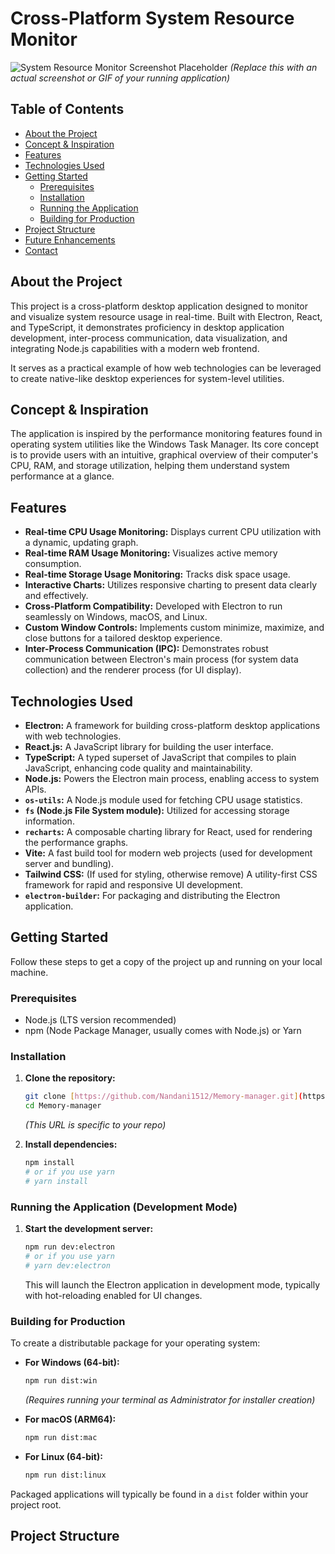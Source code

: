 # Cross-Platform System Resource Monitor

![System Resource Monitor Screenshot Placeholder](https://placehold.co/800x450/17243E/00C4FF?text=Your+Project+Screenshot+Here)
*(Replace this with an actual screenshot or GIF of your running application)*

## Table of Contents

* [About the Project](#about-the-project)
* [Concept & Inspiration](#concept--inspiration)
* [Features](#features)
* [Technologies Used](#technologies-used)
* [Getting Started](#getting-started)
    * [Prerequisites](#prerequisites)
    * [Installation](#installation)
    * [Running the Application](#running-the-application)
    * [Building for Production](#building-for-production)
* [Project Structure](#project-structure)
* [Future Enhancements](#future-enhancements)
* [Contact](#contact)

## About the Project

This project is a cross-platform desktop application designed to monitor and visualize system resource usage in real-time. Built with Electron, React, and TypeScript, it demonstrates proficiency in desktop application development, inter-process communication, data visualization, and integrating Node.js capabilities with a modern web frontend.

It serves as a practical example of how web technologies can be leveraged to create native-like desktop experiences for system-level utilities.

## Concept & Inspiration

The application is inspired by the performance monitoring features found in operating system utilities like the Windows Task Manager. Its core concept is to provide users with an intuitive, graphical overview of their computer's CPU, RAM, and storage utilization, helping them understand system performance at a glance.

## Features

* **Real-time CPU Usage Monitoring:** Displays current CPU utilization with a dynamic, updating graph.
* **Real-time RAM Usage Monitoring:** Visualizes active memory consumption.
* **Real-time Storage Usage Monitoring:** Tracks disk space usage.
* **Interactive Charts:** Utilizes responsive charting to present data clearly and effectively.
* **Cross-Platform Compatibility:** Developed with Electron to run seamlessly on Windows, macOS, and Linux.
* **Custom Window Controls:** Implements custom minimize, maximize, and close buttons for a tailored desktop experience.
* **Inter-Process Communication (IPC):** Demonstrates robust communication between Electron's main process (for system data collection) and the renderer process (for UI display).

## Technologies Used

* **Electron:** A framework for building cross-platform desktop applications with web technologies.
* **React.js:** A JavaScript library for building the user interface.
* **TypeScript:** A typed superset of JavaScript that compiles to plain JavaScript, enhancing code quality and maintainability.
* **Node.js:** Powers the Electron main process, enabling access to system APIs.
* **`os-utils`:** A Node.js module used for fetching CPU usage statistics.
* **`fs` (Node.js File System module):** Utilized for accessing storage information.
* **`recharts`:** A composable charting library for React, used for rendering the performance graphs.
* **Vite:** A fast build tool for modern web projects (used for development server and bundling).
* **Tailwind CSS:** (If used for styling, otherwise remove) A utility-first CSS framework for rapid and responsive UI development.
* **`electron-builder`:** For packaging and distributing the Electron application.

## Getting Started

Follow these steps to get a copy of the project up and running on your local machine.

### Prerequisites

* Node.js (LTS version recommended)
* npm (Node Package Manager, usually comes with Node.js) or Yarn

### Installation

1.  **Clone the repository:**
    ```bash
    git clone [https://github.com/Nandani1512/Memory-manager.git](https://github.com/Nandani1512/Memory-manager.git)
    cd Memory-manager
    ```
    *(This URL is specific to your repo)*

2.  **Install dependencies:**
    ```bash
    npm install
    # or if you use yarn
    # yarn install
    ```

### Running the Application (Development Mode)

1.  **Start the development server:**
    ```bash
    npm run dev:electron
    # or if you use yarn
    # yarn dev:electron
    ```
    This will launch the Electron application in development mode, typically with hot-reloading enabled for UI changes.

### Building for Production

To create a distributable package for your operating system:

* **For Windows (64-bit):**
    ```bash
    npm run dist:win
    ```
    *(Requires running your terminal as Administrator for installer creation)*

* **For macOS (ARM64):**
    ```bash
    npm run dist:mac
    ```

* **For Linux (64-bit):**
    ```bash
    npm run dist:linux
    ```

Packaged applications will typically be found in a `dist` folder within your project root.

## Project Structure